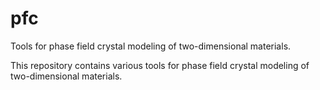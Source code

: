 # pfc
Tools for phase field crystal modeling of two-dimensional materials.

This repository contains various tools for phase field crystal modeling of two-dimensional materials.
